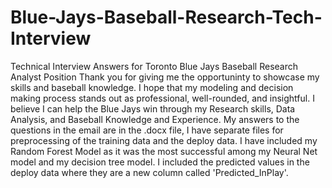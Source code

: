 # Blue-Jays-Baseball-Research-Tech-Interview
Technical Interview Answers for Toronto Blue Jays Baseball Research Analyst Position
Thank you for giving me the opportuninty to showcase my skills and baseball knowledge.
I hope that my modeling and decision making process stands out as professional, well-rounded, and insightful.
I believe I can help the Blue Jays win through my Research skills, Data Analysis, and Baseball Knowledge and Experience.
My answers to the questions in the email are in the .docx file, I have separate files for preprocessing of the training data and the deploy data.
I have included my Random Forest Model as it was the most successful among my Neural Net model and my decision tree model.
I included the predicted values in the deploy data where they are a new column called 'Predicted_InPlay'.
